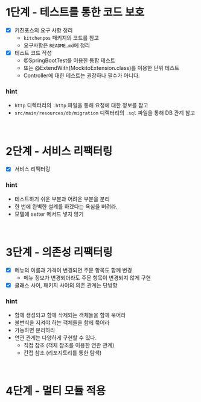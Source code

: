 # 1단계 - 테스트를 통한 코드 보호

- [x] 키친포스의 요구 사항 정리
    - `kitchenpos` 패키지의 코드를 참고
    - 요구사항은 `README.md`에 정리
- [x] 테스트 코드 작성
    - @SpringBootTest를 이용한 통합 테스트
    - 또는 @ExtendWith(MockitoExtension.class)를 이용한 단위 테스트
    - Controller에 대한 테스트는 권장하나 필수가 아니다.

### hint

- `http` 디렉터리의 `.http` 파일을 통해 요청에 대한 정보를 참고
- `src/main/resources/db/migration` 디렉터리의 `.sql` 파일을 통해 DB 관계 참고

<br/>

# 2단계 - 서비스 리팩터링

- [x] 서비스 리팩터링

### hint

- 테스트하기 쉬운 부분과 어려운 부분을 분리
- 한 번에 완벽한 설계를 하겠다는 욕심을 버려라.
- 모델에 setter 메서드 넣지 않기

<br/>

# 3단계 - 의존성 리팩터링

- [x] 메뉴의 이름과 가격이 변경되면 주문 항목도 함께 변경
    - 메뉴 정보가 변경되더라도 주문 항목이 변경되지 않게 구현
- [x] 클래스 사이, 패키지 사이의 의존 관계는 단방향

### hint

- 함께 생성되고 함께 삭제되는 객체들을 함께 묶어라
- 불변식을 지켜야 하는 객체들을 함께 묶어라
- 가능하면 분리하라
- 연관 관계는 다양하게 구현할 수 있다.
    - 직접 참조 (객체 참조를 이용한 연관 관계)
    - 간접 참조 (리포지토리를 통한 탐색)

<br/>

# 4단계 - 멀티 모듈 적용

<br/>
